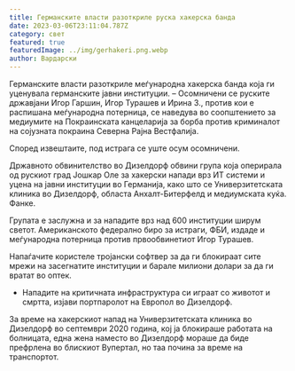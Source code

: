 ```yaml
---
title: Германските власти разоткриле руска хакерска банда
date: 2023-03-06T23:11:04.787Z
category: свет
featured: true
featuredImage: ../img/gerhakeri.png.webp
author: Вардарски
---
```


Германските власти разоткриле меѓународна хакерска банда која ги уценувала германските јавни институции.
– Осомничени се руските државјани Игор Гаршин, Игор Турашев и Ирина З., против кои е распишана меѓународна потерница, се наведува во соопштението за медиумите на Покраинската канцеларија за борба против криминалот на сојузната покраина Северна Рајна Вестфалија.

Според извештаите, под истрага се уште осум осомничени.

Државното обвинителство во Дизелдорф обвини група која оперирала од рускиот град Јошкар Оле за хакерски напади врз ИТ системи и уцена на јавни институции во Германија, како што се Универзитетската клиника во Дизелдорф, областа Анхалт-Битерфелд и медиумската куќа. Фанке.

Групата е заслужна и за нападите врз над 600 институции ширум светот. Американското федерално биро за истраги, ФБИ, издаде и меѓународна потерница против првообвинетиот Игор Турашев.

Напаѓачите користеле тројански софтвер за да ги блокираат сите мрежи на засегнатите институции и барале милиони долари за да ги вратат во оптек.

- Нападите на критичната инфраструктура си играат со животот и смртта, изјави портпаролот на Европол во Дизелдорф.

За време на хакерскиот напад на Универзитетската клиника во Дизелдорф во септември 2020 година, кој ја блокираше работата на болницата, една жена наместо во Дизелдорф мораше да биде префрлена во блискиот Вупертал, но таа почина за време на транспортот.
